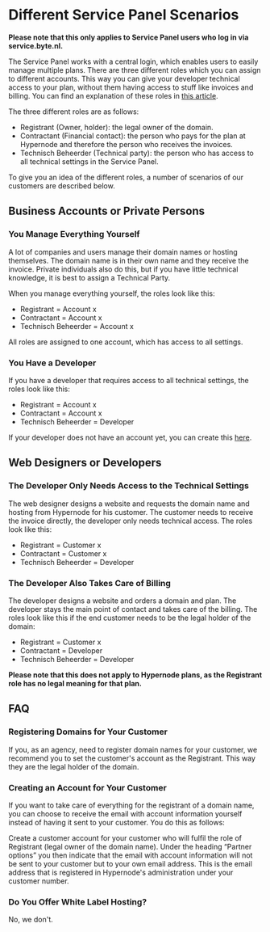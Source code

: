 <!-- source: https://support.hypernode.com/en/about/support/different-service-panel-scenarios/ -->
# Different Service Panel Scenarios

**Please note that this only applies to Service Panel users who log in via service.byte.nl.**

The Service Panel works with a central login, which enables users to easily manage multiple plans. There are three different roles which you can assign to different accounts. This way you can give your developer technical access to your plan, without them having access to stuff like invoices and billing. You can find an explanation of these roles in [this article](https://support.hypernode.com/en/hypernode/tools/what-are-the-different-roles-in-the-service-panel-and-what-is-the-difference-between-them).

The three different roles are as follows:

* Registrant (Owner, holder): the legal owner of the domain.
* Contractant (Financial contact): the person who pays for the plan at Hypernode and therefore the person who receives the invoices.
* Technisch Beheerder (Technical party): the person who has access to all technical settings in the Service Panel.

To give you an idea of the different roles, a number of scenarios of our customers are described below.


Business Accounts or Private Persons
------------------------------------

### You Manage Everything Yourself

A lot of companies and users manage their domain names or hosting themselves. The domain name is in their own name and they receive the invoice. Private individuals also do this, but if you have little technical knowledge, it is best to assign a Technical Party. 

When you manage everything yourself, the roles look like this:

* Registrant = Account x
* Contractant = Account x
* Technisch Beheerder = Account x

All roles are assigned to one account, which has access to all settings.

### You Have a Developer

If you have a developer that requires access to all technical settings, the roles look like this:

* Registrant = Account x
* Contractant = Account x
* Technisch Beheerder = Developer

If your developer does not have an account yet, you can create this [here](https://auth.byte.nl/account/register/?next=).

Web Designers or Developers
---------------------------

### The Developer Only Needs Access to the Technical Settings

The web designer designs a website and requests the domain name and hosting from Hypernode for his customer. The customer needs to receive the invoice directly, the developer only needs technical access. The roles look like this:

* Registrant = Customer x
* Contractant = Customer x
* Technisch Beheerder = Developer

### The Developer Also Takes Care of Billing

The developer designs a website and orders a domain and plan. The developer stays the main point of contact and takes care of the billing. The roles look like this if the end customer needs to be the legal holder of the domain:

* Registrant = Customer x
* Contractant = Developer
* Technisch Beheerder = Developer

**Please note that this does not apply to Hypernode plans, as the Registrant role has no legal meaning for that plan.**

FAQ
---

### Registering Domains for Your Customer

If you, as an agency, need to register domain names for your customer, we recommend you to set the customer's account as the Registrant. This way they are the legal holder of the domain.

### Creating an Account for Your Customer

If you want to take care of everything for the registrant of a domain name, you can choose to receive the email with account information yourself instead of having it sent to your customer. You do this as follows:

Create a customer account for your customer who will fulfil the role of Registrant (legal owner of the domain name). Under the heading “Partner options” you then indicate that the email with account information will not be sent to your customer but to your own email address. This is the email address that is registered in Hypernode's administration under your customer number.

### Do You Offer White Label Hosting?

No, we don't.

